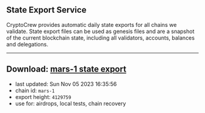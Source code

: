 ## State Export Service
CryptoCrew provides automatic daily state exports for all chains we validate. State export files can be used as genesis files and are a snapshot of the current blockchain state, including all validators, accounts, balances and delegations.

---
**Download: [mars-1 state export](https://dl.ccvalidators.com/SERVICE/mars/mars-1_export_4129759.json)**
---

- last updated: Sun Nov 05 2023 16:35:56
- chain id: `mars-1`
- export height: `4129759`
- use for: airdrops, local tests, chain recovery
